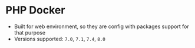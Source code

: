 # PHP Docker

- Built for web environment, so they are config with packages support for that purpose
- Versions supported: `7.0`, `7.1`, `7.4`, `8.0`
